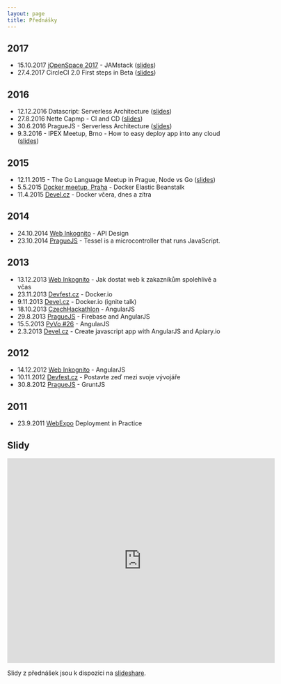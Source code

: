 ```yaml
---
layout: page
title: Přednášky
---
```


## 2017

* 15.10.2017 [jOpenSpace 2017](http://www.jopenspace.cz/) - JAMstack ([slides](https://speakerdeck.com/abtris/jamstack))
* 27.4.2017 CircleCI 2.0 First steps in Beta ([slides](https://speakerdeck.com/abtris/circleci-2-dot-0-first-steps-in-beta))

## 2016

* 12.12.2016 Datascript: Serverless Architecture ([slides](https://speakerdeck.com/abtris/datascript-serverless-architecture))
* 27.8.2016 Nette Capmp - CI and CD ([slides](https://speakerdeck.com/abtris/ci-and-cd))
* 30.6.2016 PragueJS - Serverless Architecture ([slides](https://speakerdeck.com/abtris/serverless-architecture-praguejs-30-dot-6-2016))
* 9.3.2016 - IPEX Meetup, Brno - How to easy deploy app into any cloud ([slides](https://speakerdeck.com/abtris/how-to-easy-deploy-app-into-any-cloud))

## 2015

* 12.11.2015 - The Go Language Meetup in Prague, Node vs Go ([slides](https://speakerdeck.com/abtris/node-vs-go-datadog-and-heroku-parsing-log-service))
* 5.5.2015 [Docker meetup, Praha](http://www.meetup.com/Docker-Prague-Czech-Republic/events/221368157/) - Docker Elastic Beanstalk
* 11.4.2015 [Devel.cz](http://devel.cz/konference) - Docker včera, dnes a zítra

## 2014

* 24.10.2014 [Web Inkognito](http://webovky.vse.cz/web-inkognito/archiv) -  API Design
* 23.10.2014 [PragueJS](http://www.praguejs.cz/talks/2014) - Tessel is a microcontroller that runs JavaScript.

## 2013

* 13.12.2013 [Web Inkognito](http://webovky.vse.cz/web-inkognito/archiv) - Jak dostat web k zakazníkům spolehlivě a včas
* 23.11.2013 [Devfest.cz](http://devfest.cz) - Docker.io
* 9.11.2013 [Devel.cz](http://devel.cz/konference/) - Docker.io (ignite talk)
* 18.10.2013 [CzechHackathlon](http://www.czechhackathon.cz/) - AngularJS
* 29.8.2013 [PragueJS](http://www.praguejs.cz/talks/2013) - Firebase and AngularJS
* 15.5.2013 [PyVo #26](http://lanyrd.com/2013/praha-pyvo-may/) - AngularJS
* 2.3.2013 [Devel.cz](http://devel.cz/konference/) - Create javascript app with AngularJS and Apiary.io

## 2012

* 14.12.2012 [Web Inkognito](http://webovky.vse.cz/web-inkognito/archiv) - AngularJS
* 10.11.2012 [Devfest.cz](http://devfest.cz) - Postavte zeď mezi svoje vývojáře
* 30.8.2012 [PragueJS](http://www.praguejs.cz/talks/2012) - GruntJS

## 2011

* 23.9.2011 [WebExpo](http://webexpo.cz/praha2011/program/patek/) Deployment in Practice

## Slidy

<iframe src="http://www.slideshare.net/ladislavprskavec/slideshelf" width="615px" height="470px" frameborder="0" marginwidth="0" marginheight="0" scrolling="no" style="border:none;" allowfullscreen webkitallowfullscreen mozallowfullscreen></iframe>

Slidy z přednášek jsou k dispozici na [slideshare](http://www.slideshare.net/ladislavprskavec/presentations). 

